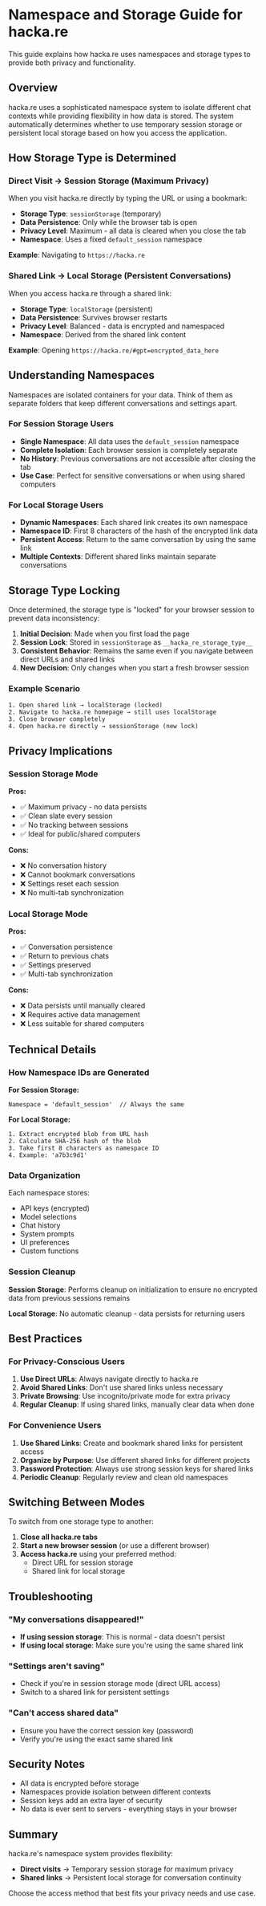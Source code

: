 # Namespace and Storage Guide for hacka.re

This guide explains how hacka.re uses namespaces and storage types to provide both privacy and functionality.

## Overview

hacka.re uses a sophisticated namespace system to isolate different chat contexts while providing flexibility in how data is stored. The system automatically determines whether to use temporary session storage or persistent local storage based on how you access the application.

## How Storage Type is Determined

### Direct Visit → Session Storage (Maximum Privacy)

When you visit hacka.re directly by typing the URL or using a bookmark:
- **Storage Type**: `sessionStorage` (temporary)
- **Data Persistence**: Only while the browser tab is open
- **Privacy Level**: Maximum - all data is cleared when you close the tab
- **Namespace**: Uses a fixed `default_session` namespace

**Example**: Navigating to `https://hacka.re`

### Shared Link → Local Storage (Persistent Conversations)

When you access hacka.re through a shared link:
- **Storage Type**: `localStorage` (persistent)
- **Data Persistence**: Survives browser restarts
- **Privacy Level**: Balanced - data is encrypted and namespaced
- **Namespace**: Derived from the shared link content

**Example**: Opening `https://hacka.re/#gpt=encrypted_data_here`

## Understanding Namespaces

Namespaces are isolated containers for your data. Think of them as separate folders that keep different conversations and settings apart.

### For Session Storage Users

- **Single Namespace**: All data uses the `default_session` namespace
- **Complete Isolation**: Each browser session is completely separate
- **No History**: Previous conversations are not accessible after closing the tab
- **Use Case**: Perfect for sensitive conversations or when using shared computers

### For Local Storage Users

- **Dynamic Namespaces**: Each shared link creates its own namespace
- **Namespace ID**: First 8 characters of the hash of the encrypted link data
- **Persistent Access**: Return to the same conversation by using the same link
- **Multiple Contexts**: Different shared links maintain separate conversations

## Storage Type Locking

Once determined, the storage type is "locked" for your browser session to prevent data inconsistency:

1. **Initial Decision**: Made when you first load the page
2. **Session Lock**: Stored in `sessionStorage` as `__hacka_re_storage_type__`
3. **Consistent Behavior**: Remains the same even if you navigate between direct URLs and shared links
4. **New Decision**: Only changes when you start a fresh browser session

### Example Scenario

```
1. Open shared link → localStorage (locked)
2. Navigate to hacka.re homepage → still uses localStorage
3. Close browser completely
4. Open hacka.re directly → sessionStorage (new lock)
```

## Privacy Implications

### Session Storage Mode

**Pros:**
- ✅ Maximum privacy - no data persists
- ✅ Clean slate every session
- ✅ No tracking between sessions
- ✅ Ideal for public/shared computers

**Cons:**
- ❌ No conversation history
- ❌ Cannot bookmark conversations
- ❌ Settings reset each session
- ❌ No multi-tab synchronization

### Local Storage Mode

**Pros:**
- ✅ Conversation persistence
- ✅ Return to previous chats
- ✅ Settings preserved
- ✅ Multi-tab synchronization

**Cons:**
- ❌ Data persists until manually cleared
- ❌ Requires active data management
- ❌ Less suitable for shared computers

## Technical Details

### How Namespace IDs are Generated

**For Session Storage:**
```
Namespace = 'default_session'  // Always the same
```

**For Local Storage:**
```
1. Extract encrypted blob from URL hash
2. Calculate SHA-256 hash of the blob
3. Take first 8 characters as namespace ID
4. Example: 'a7b3c9d1'
```

### Data Organization

Each namespace stores:
- API keys (encrypted)
- Model selections
- Chat history
- System prompts
- UI preferences
- Custom functions

### Session Cleanup

**Session Storage**: Performs cleanup on initialization to ensure no encrypted data from previous sessions remains

**Local Storage**: No automatic cleanup - data persists for returning users

## Best Practices

### For Privacy-Conscious Users

1. **Use Direct URLs**: Always navigate directly to hacka.re
2. **Avoid Shared Links**: Don't use shared links unless necessary
3. **Private Browsing**: Use incognito/private mode for extra privacy
4. **Regular Cleanup**: If using shared links, manually clear data when done

### For Convenience Users

1. **Use Shared Links**: Create and bookmark shared links for persistent access
2. **Organize by Purpose**: Use different shared links for different projects
3. **Password Protection**: Always use strong session keys for shared links
4. **Periodic Cleanup**: Regularly review and clean old namespaces

## Switching Between Modes

To switch from one storage type to another:

1. **Close all hacka.re tabs**
2. **Start a new browser session** (or use a different browser)
3. **Access hacka.re** using your preferred method:
   - Direct URL for session storage
   - Shared link for local storage

## Troubleshooting

### "My conversations disappeared!"

- **If using session storage**: This is normal - data doesn't persist
- **If using local storage**: Make sure you're using the same shared link

### "Settings aren't saving"

- Check if you're in session storage mode (direct URL access)
- Switch to a shared link for persistent settings

### "Can't access shared data"

- Ensure you have the correct session key (password)
- Verify you're using the exact same shared link

## Security Notes

- All data is encrypted before storage
- Namespaces provide isolation between different contexts
- Session keys add an extra layer of security
- No data is ever sent to servers - everything stays in your browser

## Summary

hacka.re's namespace system provides flexibility:
- **Direct visits** → Temporary session storage for maximum privacy
- **Shared links** → Persistent local storage for conversation continuity

Choose the access method that best fits your privacy needs and use case.